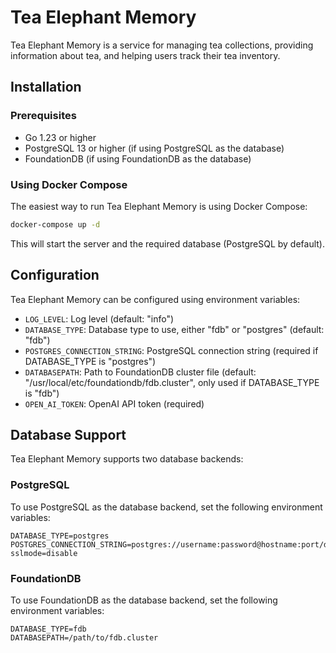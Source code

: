 # Tea Elephant Memory

Tea Elephant Memory is a service for managing tea collections, providing information about tea, and helping users track their tea inventory.

## Installation

### Prerequisites

- Go 1.23 or higher
- PostgreSQL 13 or higher (if using PostgreSQL as the database)
- FoundationDB (if using FoundationDB as the database)

### Using Docker Compose

The easiest way to run Tea Elephant Memory is using Docker Compose:

```bash
docker-compose up -d
```

This will start the server and the required database (PostgreSQL by default).

## Configuration

Tea Elephant Memory can be configured using environment variables:

- `LOG_LEVEL`: Log level (default: "info")
- `DATABASE_TYPE`: Database type to use, either "fdb" or "postgres" (default: "fdb")
- `POSTGRES_CONNECTION_STRING`: PostgreSQL connection string (required if DATABASE_TYPE is "postgres")
- `DATABASEPATH`: Path to FoundationDB cluster file (default: "/usr/local/etc/foundationdb/fdb.cluster", only used if DATABASE_TYPE is "fdb")
- `OPEN_AI_TOKEN`: OpenAI API token (required)

## Database Support

Tea Elephant Memory supports two database backends:

### PostgreSQL

To use PostgreSQL as the database backend, set the following environment variables:

```
DATABASE_TYPE=postgres
POSTGRES_CONNECTION_STRING=postgres://username:password@hostname:port/database?sslmode=disable
```

### FoundationDB

To use FoundationDB as the database backend, set the following environment variables:

```
DATABASE_TYPE=fdb
DATABASEPATH=/path/to/fdb.cluster
```
